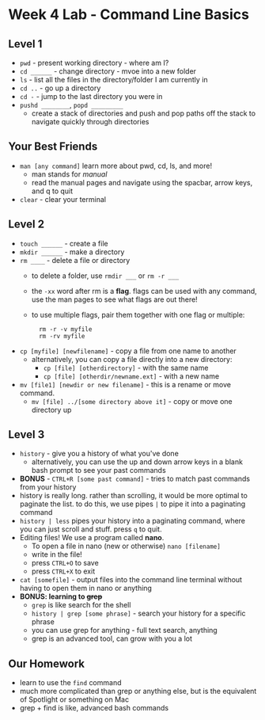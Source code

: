 # Week 4 Lab - Command Line Basics

    
## Level 1

+ `pwd`  - present working directory - where am I?
+ `cd ______` - change directory - mvoe into a new folder
+ `ls` - list all the files in the directory/folder I am currently in
+ `cd ..` - go up a directory
+ `cd -` - jump to the last directory you were in
+ `pushd ________`, `popd _________`
	- create a stack of directories and push and pop paths off the stack to navigate quickly through directories
	
## Your Best Friends
+ `man [any command]` learn more about pwd, cd, ls, and more!
	- man stands for _manual_
	- read the manual pages and navigate using the spacbar, arrow keys, and q to quit
+ `clear` - clear your terminal
	
## Level 2
+ `touch ______` - create a file
+ `mkdir ______` - make a directory
+  `rm ____` - delete a file or directory
	+ to delete a folder, use `rmdir ___` or `rm -r ___`
	+ the `-xx` word after rm is a **flag**. flags can be used with any command, use the man pages to see what flags are out there!
	+ to use multiple flags, pair them together with one flag or multiple:
	
			rm -r -v myfile
			rm -rv myfile
+ `cp [myfile] [newfilename]` - copy a file from one name to another
	+ alternatively, you can copy a file directly into a new directory:
		+ `cp [file] [otherdirectory]` - with the same name
		+ `cp [file] [otherdir/newname.ext]` - with a new name
+ `mv [file1] [newdir or new filename]` - this is a rename or move command. 
	+ `mv [file] ../[some directory above it]` - copy or move one directory up

## Level 3
+ `history` - give you a history of what you've done
	- alternatively, you can use the up and down arrow keys in a blank bash prompt to see your past commands
+ **BONUS** - `CTRL+R [some past command]` - tries to match past commands from your history
+ history is really long. rather than scrolling, it would be more optimal to paginate the list. to do this, we use pipes `|` to pipe it into a paginating command
+ `history | less` pipes your history into a paginating command, where you can just scroll and stuff. press `q` to quit.
+ Editing files! We use a program called **nano**.
	+ To open a file in nano (new or otherwise) `nano [filename]`
	+ write in the file!
	+ press `CTRL+O` to save
	+ press `CTRL+X` to exit
+ `cat [somefile]` - output files into the command line terminal without having to open them in nano or anything
+ **BONUS: learning to ~~grep~~** 
	- `grep` is like search for the shell
	- `history | grep [some phrase]` - search your history for a specific phrase
	- you can use grep for anything - full text search, anything
	- grep is an advanced tool, can grow with you a lot

## Our Homework
+ learn to use the `find` command
+ much more complicated than grep or anything else, but is the equivalent of Spotlight or something on Mac
+ grep + find is like, advanced bash commands